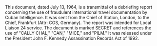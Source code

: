 This document, dated July 13, 1964, is a transmittal of a debriefing report concerning the use of fraudulent international travel documentation by Cuban Intelligence. It was sent from the Chief of Station, London, to the Chief, Frankfurt (Attr: COS, Germany). The report was intended for Local Liaison 24 service. The document is marked SECRET and references the use of "CALLY CHAL," "CAN," "MICE," and "PILM." It was released under the President John F. Kennedy Assassination Records Act of 1992.
